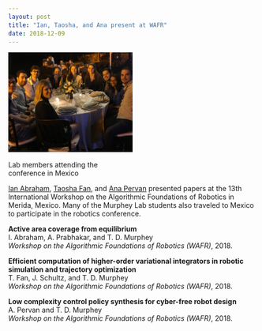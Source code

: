 ```yaml
---
layout: post
title: "Ian, Taosha, and Ana present at WAFR"
date: 2018-12-09
---
```


<div class="container">
  <img class="hover_box" style="width:50%" src="/images/wafr_dinner.JPG" alt="Lab members attending the conference in Mexico" >
  <div class="caption" style="width:50%; bottom:3%"><p>Lab members attending the conference in Mexico</p></div>
</div>


[Ian Abraham](https://murpheylab.github.io/people/ianabraham), [Taosha Fan](https://murpheylab.github.io/people/taoshafan), and [Ana Pervan](https://murpheylab.github.io/people/anapervan) presented papers at the 13th International Workshop on the Algorithmic Foundations of Robotics in Merida, Mexico. Many of the Murphey Lab students also traveled to Mexico to participate in the robotics conference.

**Active area coverage from equilibrium**    
I. Abraham, A. Prabhakar, and T. D. Murphey   
*Workshop on the Algorithmic Foundations of Robotics (WAFR)*, 2018.   

**Efficient computation of higher-order variational integrators in robotic simulation and trajectory optimization**    
T. Fan, J. Schultz, and T. D. Murphey   
*Workshop on the Algorithmic Foundations of Robotics (WAFR)*, 2018.

**Low complexity control policy synthesis for cyber-free robot design**   
A. Pervan and T. D. Murphey   
*Workshop on the Algorithmic Foundations of Robotics (WAFR)*, 2018.

